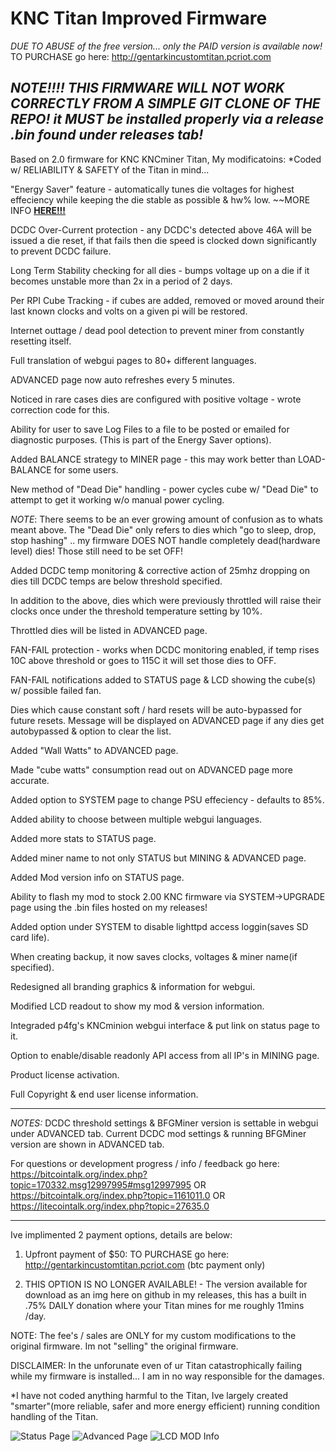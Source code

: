 # KNC Titan Improved Firmware

*DUE TO ABUSE of the free version... only the PAID version is available now!*
TO PURCHASE go here: http://gentarkincustomtitan.pcriot.com

*NOTE!!!! THIS FIRMWARE WILL NOT WORK CORRECTLY FROM A SIMPLE GIT CLONE OF THE REPO!*
*it MUST be installed properly via a release .bin found under releases tab!*
---
Based on 2.0 firmware for KNC KNCminer Titan, My modificatoins:
*Coded w/ RELIABILITY & SAFETY of the Titan in mind...

"Energy Saver" feature - automatically tunes die voltages for highest effeciency while keeping the die stable as possible &amp; hw% low. ~~MORE INFO <a href="http://gentarkincustomtitan.pcriot.com/energy-saver-faq-help/" target="_blank"><b>HERE!!!</b></a>

DCDC Over-Current protection - any DCDC's detected above 46A will be issued a die reset, if that fails then die speed is clocked down significantly to prevent DCDC failure.

Long Term Stability checking for all dies - bumps voltage up on a die if it becomes unstable more than 2x in a period of 2 days.

Per RPI Cube Tracking - if cubes are added, removed or moved around their last known clocks and volts on a given pi will be restored.

Internet outtage / dead pool detection to prevent miner from constantly resetting itself.

Full translation of webgui pages to 80+ different languages.

ADVANCED page now auto refreshes every 5 minutes.

Noticed in rare cases dies are configured with positive voltage - wrote correction code for this.

Ability for user to save Log Files to a file to be posted or emailed for diagnostic purposes. (This is part of the Energy Saver options).

Added BALANCE strategy to MINER page - this may work better than LOAD-BALANCE for some users.

New method of "Dead Die" handling - power cycles cube w/ "Dead Die" to attempt to get it working w/o manual power cycling.

*NOTE*: There seems to be an ever growing amount of confusion as to whats meant above. The "Dead Die" only refers to dies which "go to sleep, drop, stop hashing" .. my firmware DOES NOT handle completely dead(hardware level) dies! Those still need to be set OFF!

Added DCDC temp monitoring & corrective action of 25mhz dropping on dies till DCDC temps are below threshold specified.

In addition to the above, dies which were previously throttled will raise their clocks once under the threshold temperature setting by 10%.

Throttled dies will be listed in ADVANCED page.

FAN-FAIL protection - works when DCDC monitoring enabled, if temp rises 10C above threshold or goes to 115C it will set those dies to OFF.

FAN-FAIL notifications added to STATUS page & LCD showing the cube(s) w/ possible failed fan.

Dies which cause constant soft / hard resets will be auto-bypassed for future resets.
Message will be displayed on ADVANCED page if any dies get autobypassed & option to clear the list.

Added "Wall Watts" to ADVANCED page.

Made "cube watts" consumption read out on ADVANCED page more accurate.

Added option to SYSTEM page to change PSU effeciency - defaults to 85%.

Added ability to choose between multiple webgui languages.

Added more stats to STATUS page.

Added miner name to not only STATUS but MINING & ADVANCED page.

Added Mod version info on STATUS page.

Ability to flash my mod to stock 2.00 KNC firmware via SYSTEM->UPGRADE page using the .bin files hosted on my releases!

Added option under SYSTEM to disable lighttpd access loggin(saves SD card life).

When creating backup, it now saves clocks, voltages & miner name(if specified).

Redesigned all branding graphics & information for webgui.

Modified LCD readout to show my mod & version information.

Integraded p4fg's KNCminion webgui interface & put link on status page to it.

Option to enable/disable readonly API access from all IP's in MINING page.

Product license activation.

Full Copyright &amp; end user license information.

--------

*NOTES:*
DCDC threshold settings & BFGMiner version is settable in webgui under ADVANCED tab.
Current DCDC mod settings & running BFGMiner version are shown in ADVANCED tab.

For questions or development progress / info / feedback go here:
https://bitcointalk.org/index.php?topic=170332.msg12997995#msg12997995
OR
https://bitcointalk.org/index.php?topic=1161011.0
OR
https://litecointalk.org/index.php?topic=27635.0

--------

Ive implimented 2 payment options, details are below:

1. Upfront payment of $50:
TO PURCHASE go here: http://gentarkincustomtitan.pcriot.com (btc payment only)

2. THIS OPTION IS NO LONGER AVAILABLE! - The version available for download as an img here on github in my releases, this has a built in .75% DAILY donation where your Titan mines for me roughly 11mins /day.

NOTE: The fee's / sales are ONLY for my custom modifications to the original firmware. Im not "selling" the original firmware.



DISCLAIMER: In the unforunate even of ur Titan catastrophically failing while my firmware is installed... I am in no way responsible for the damages.

*I have not coded anything harmful to the Titan, Ive largely created "smarter"(more reliable, safer and more energy efficient) running condition handling of the Titan.


![Status Page](http://i.imgur.com/GmSims2.jpg)
![Advanced Page](http://i.imgur.com/w9EnfzO.jpg)
![LCD MOD Info](http://i.imgur.com/hnUw2f1.jpg)
